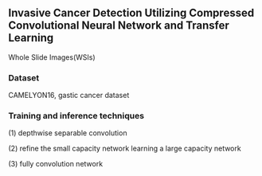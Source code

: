## Invasive Cancer Detection Utilizing Compressed Convolutional Neural Network and Transfer Learning

Whole Slide Images(WSIs)

### Dataset
CAMELYON16, gastic cancer dataset

### Training and inference techniques
(1) depthwise separable convolution

(2) refine the small capacity network learning a large capacity network

(3) fully convolution network
